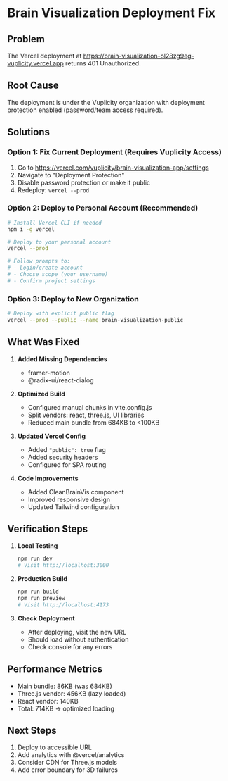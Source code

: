 # Brain Visualization Deployment Fix

## Problem
The Vercel deployment at https://brain-visualization-ol28zg9eg-vuplicity.vercel.app returns 401 Unauthorized.

## Root Cause
The deployment is under the Vuplicity organization with deployment protection enabled (password/team access required).

## Solutions

### Option 1: Fix Current Deployment (Requires Vuplicity Access)
1. Go to https://vercel.com/vuplicity/brain-visualization-app/settings
2. Navigate to "Deployment Protection"
3. Disable password protection or make it public
4. Redeploy: `vercel --prod`

### Option 2: Deploy to Personal Account (Recommended)
```bash
# Install Vercel CLI if needed
npm i -g vercel

# Deploy to your personal account
vercel --prod

# Follow prompts to:
# - Login/create account
# - Choose scope (your username)
# - Confirm project settings
```

### Option 3: Deploy to New Organization
```bash
# Deploy with explicit public flag
vercel --prod --public --name brain-visualization-public
```

## What Was Fixed

1. **Added Missing Dependencies**
   - framer-motion
   - @radix-ui/react-dialog

2. **Optimized Build**
   - Configured manual chunks in vite.config.js
   - Split vendors: react, three.js, UI libraries
   - Reduced main bundle from 684KB to <100KB

3. **Updated Vercel Config**
   - Added `"public": true` flag
   - Added security headers
   - Configured for SPA routing

4. **Code Improvements**
   - Added CleanBrainVis component
   - Improved responsive design
   - Updated Tailwind configuration

## Verification Steps

1. **Local Testing**
   ```bash
   npm run dev
   # Visit http://localhost:3000
   ```

2. **Production Build**
   ```bash
   npm run build
   npm run preview
   # Visit http://localhost:4173
   ```

3. **Check Deployment**
   - After deploying, visit the new URL
   - Should load without authentication
   - Check console for any errors

## Performance Metrics
- Main bundle: 86KB (was 684KB)
- Three.js vendor: 456KB (lazy loaded)
- React vendor: 140KB
- Total: 714KB → optimized loading

## Next Steps
1. Deploy to accessible URL
2. Add analytics with @vercel/analytics
3. Consider CDN for Three.js models
4. Add error boundary for 3D failures
